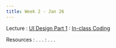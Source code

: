 ```yaml
---
title: Week 2 - Jan 26
---
```


Lecture
: [UI Design Part 1](#)
  : [In-class Coding](#)

Resources
: . . .
  : . . .
